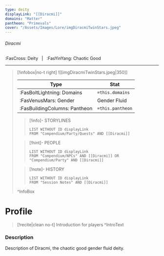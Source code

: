 ```yaml
---
type: deity
displayLink: "[[Diracmi]]"
domains: "Matter"
pantheon: "Primevals"
cover: "/Assets/Images/Lore/imgDiracmiTwinStars.jpeg"
---
```


######  Diracmi
<span class="sub2">:FasCross: Deity &nbsp; | &nbsp; :FasYinYang: Chaotic Good</span>

---

> [!infobox|no-t right]
> ![[imgDiracmiTwinStars.jpeg|350]]
>
> | Type | Stat |
> | ---- | ---- |
> | :FasBoltLightning: Domains | `=this.domains` |
> | :FasVenusMars: Gender | Gender Fluid |
> | :FasBuildingColumns: Pantheon | `=this.pantheon` |
>
>> [!info]- STORYLINES
>>```dataview
>>LIST WITHOUT ID displayLink
>>FROM "Compendium/Party/Quests" AND [[Diracmi]]
>
>> [!hint]-  PEOPLE
>>```dataview
>>LIST WITHOUT ID displayLink
>>FROM "Compendium/NPCs" AND [[Diracmi]] OR "Compendium/Party" AND [[Diracmi]] 
>
>>[!note]- HISTORY
>>```dataview
>>LIST WITHOUT ID displayLink
>>FROM "Session Notes" AND [[Diracmi]]
>
>^InfoBox

# Profile

> [!recite|clean no-t]
>	Introduction for players
>^IntroText

### Description
Description of Diracmi, the chaotic good gender fluid deity.
